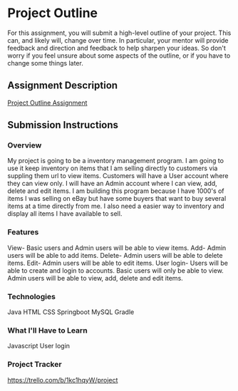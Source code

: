 # Project Outline
For this assignment, you will submit a high-level outline of your project. This can, and likely will, change over time. In particular, your mentor will provide feedback and direction and feedback to help sharpen your ideas. So don't worry if you feel unsure about some aspects of the outline, or if you have to change some things later.

## Assignment Description
[Project Outline Assignment](https://education.launchcode.org/liftoff/assignments/project-outline/)

## Submission Instructions

### Overview
My project is going to be a inventory management program. I am going to use it keep inventory on items that I am selling directly to customers via suppling them url to view items. Customers will have a User account where they can view only. I will have an Admin account where I can view, add, delete and edit items. I am building this program because I have 1000's of items I was selling on eBay but have some buyers that want to buy several items at a time directly from me. I also need a easier way to inventory and display all items I have available to sell.

### Features
View- Basic users and Admin users will be able to view items.
Add- Admin users will be able to add items.
Delete- Admin users will be able to delete items.
Edit- Admin users will be able to edit items.
User login- Users will be able to create and login to accounts. Basic users will only be able to view. Admin users will be able to view, add, delete and edit items.

### Technologies
Java
HTML
CSS
Springboot
MySQL
Gradle

### What I'll Have to Learn
Javascript
User login

### Project Tracker
https://trello.com/b/1kc1hqyW/project